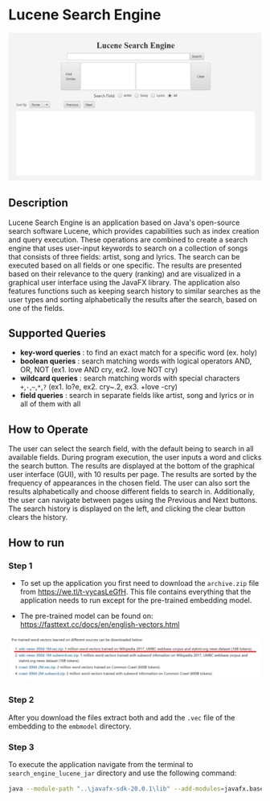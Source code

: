 # Lucene Search Engine 

![img.png](assets/lucene_search_engine.png)
## Description

Lucene Search Engine is an application based on Java's open-source search software Lucene, which provides
capabilities such as index creation and query execution. These operations are combined to create a search
engine that uses user-input keywords to search on a collection of songs that consists of three fields: artist,
song and lyrics. The search can be executed based on all fields or one specific. The results 
are presented based on their relevance to the query (ranking) and are visualized in a graphical user interface
using the JavaFX library. The application also features functions such as keeping search history to similar
searches as the user types and sorting alphabetically the results after the search, based on one of the fields.

## Supported Queries

+ **key-word queries** : to find an exact match for a specific word (ex. holy)
+ **boolean queries** : search matching words with logical operators AND, OR, NOT (ex1. love AND cry, ex2. love NOT cry)
+ **wildcard queries** : search matching words with special characters `+`,`-`,`~`,`*`,`?` (ex1. lo?e, ex2. cry~.2, ex3. +love -cry)
+ **field queries** : search in separate fields like artist, song and lyrics or in all of them with all

## How to Operate

The user can select the search field, with the default being to search in all available fields. 
During program execution, the user inputs a word and clicks the search button. The results are 
displayed at the bottom of the graphical user interface (GUI), with 10 results per page. The results
are sorted by the frequency of appearances in the chosen field. The user can also sort the results 
alphabetically and choose different fields to search in. Additionally, the user can navigate between
pages using the Previous and Next buttons. The search history is displayed on the left, and clicking 
the clear button clears the history.

## How to run

### Step 1
+ To set up the application you first need to download the `archive.zip` file from https://we.tl/t-vycasLeGfH. This
  file contains everything that the application needs to run except for the pre-trained embedding model.

+ The pre-trained model can be found on: https://fasttext.cc/docs/en/english-vectors.html

![](assets/pre-trained-model.png)

### Step 2

After you download the files extract both and add the `.vec` file of the embedding to the `embmodel` directory.

### Step 3

To execute the application navigate from the terminal to `search_engine_lucene_jar` directory and use the 
following command: 

```bash
java --module-path "..\javafx-sdk-20.0.1\lib" --add-modules=javafx.base,javafx.controls,javafx.graphics,javafx.media,javafx.web -jar search-engine-lucene.jar "../index" "../embmodel/wiki-news-300d-1M.vec"
```



